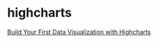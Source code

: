 # highcharts

[Build Your First Data Visualization with Highcharts](https://app.pluralsight.com/library/courses/highcharts-build-your-first-data-visualization/table-of-contents)
